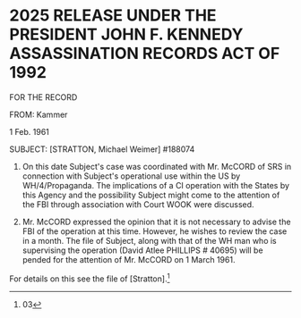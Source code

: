 # 2025 RELEASE UNDER THE PRESIDENT JOHN F. KENNEDY ASSASSINATION RECORDS ACT OF 1992

FOR THE RECORD

FROM: Kammer

1 Feb. 1961

SUBJECT: [STRATTON, Michael Weimer]
#188074

1.  On this date Subject's case was coordinated with Mr. McCORD of SRS in connection with Subject's operational use within the US by WH/4/Propaganda. The implications of a CI operation with the States by this Agency and the possibility Subject might come to the attention of the FBI through association with Court WOOK were discussed.

2.  Mr. McCORD expressed the opinion that it is not necessary to advise the FBI of the operation at this time. However, he wishes to review the case in a month. The file of Subject, along with that of the WH man who is supervising the operation (David Atlee PHILLIPS # 40695) will be pended for the attention of Mr. McCORD on 1 March 1961.

For details on this see
the file of [Stratton].[^1]

[^1]: 03
